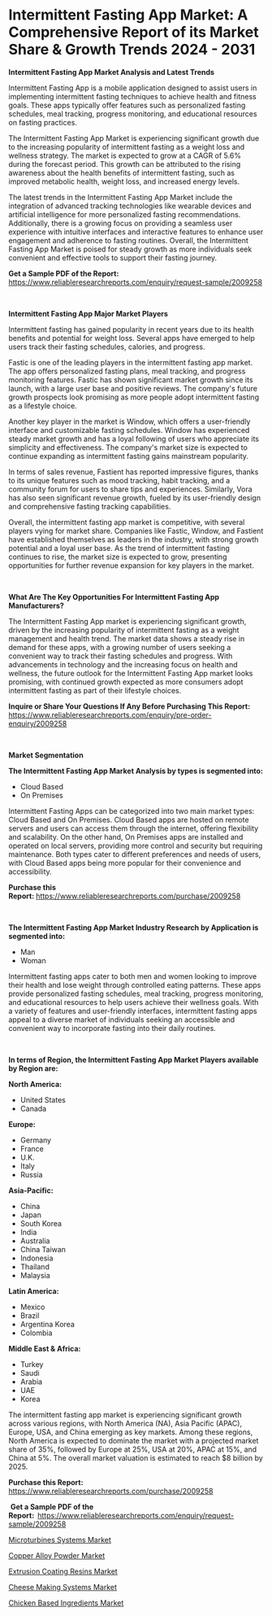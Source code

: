 <p><h1>Intermittent Fasting App Market: A Comprehensive Report of its Market Share & Growth Trends 2024 - 2031</h1></p><p><strong>Intermittent Fasting App Market Analysis and Latest Trends</strong></p>
<p><p>Intermittent Fasting App is a mobile application designed to assist users in implementing intermittent fasting techniques to achieve health and fitness goals. These apps typically offer features such as personalized fasting schedules, meal tracking, progress monitoring, and educational resources on fasting practices.</p><p>The Intermittent Fasting App Market is experiencing significant growth due to the increasing popularity of intermittent fasting as a weight loss and wellness strategy. The market is expected to grow at a CAGR of 5.6% during the forecast period. This growth can be attributed to the rising awareness about the health benefits of intermittent fasting, such as improved metabolic health, weight loss, and increased energy levels.</p><p>The latest trends in the Intermittent Fasting App Market include the integration of advanced tracking technologies like wearable devices and artificial intelligence for more personalized fasting recommendations. Additionally, there is a growing focus on providing a seamless user experience with intuitive interfaces and interactive features to enhance user engagement and adherence to fasting routines. Overall, the Intermittent Fasting App Market is poised for steady growth as more individuals seek convenient and effective tools to support their fasting journey.</p></p>
<p><strong>Get a Sample PDF of the Report:&nbsp;</strong> <a href="https://www.reliableresearchreports.com/enquiry/request-sample/2009258">https://www.reliableresearchreports.com/enquiry/request-sample/2009258</a></p>
<p>&nbsp;</p>
<p><strong>Intermittent Fasting App Major Market Players</strong></p>
<p><p>Intermittent fasting has gained popularity in recent years due to its health benefits and potential for weight loss. Several apps have emerged to help users track their fasting schedules, calories, and progress. </p><p>Fastic is one of the leading players in the intermittent fasting app market. The app offers personalized fasting plans, meal tracking, and progress monitoring features. Fastic has shown significant market growth since its launch, with a large user base and positive reviews. The company's future growth prospects look promising as more people adopt intermittent fasting as a lifestyle choice.</p><p>Another key player in the market is Window, which offers a user-friendly interface and customizable fasting schedules. Window has experienced steady market growth and has a loyal following of users who appreciate its simplicity and effectiveness. The company's market size is expected to continue expanding as intermittent fasting gains mainstream popularity.</p><p>In terms of sales revenue, Fastient has reported impressive figures, thanks to its unique features such as mood tracking, habit tracking, and a community forum for users to share tips and experiences. Similarly, Vora has also seen significant revenue growth, fueled by its user-friendly design and comprehensive fasting tracking capabilities.</p><p>Overall, the intermittent fasting app market is competitive, with several players vying for market share. Companies like Fastic, Window, and Fastient have established themselves as leaders in the industry, with strong growth potential and a loyal user base. As the trend of intermittent fasting continues to rise, the market size is expected to grow, presenting opportunities for further revenue expansion for key players in the market.</p></p>
<p>&nbsp;</p>
<p><strong>What Are The Key Opportunities For Intermittent Fasting App Manufacturers?</strong></p>
<p><p>The Intermittent Fasting App market is experiencing significant growth, driven by the increasing popularity of intermittent fasting as a weight management and health trend. The market data shows a steady rise in demand for these apps, with a growing number of users seeking a convenient way to track their fasting schedules and progress. With advancements in technology and the increasing focus on health and wellness, the future outlook for the Intermittent Fasting App market looks promising, with continued growth expected as more consumers adopt intermittent fasting as part of their lifestyle choices.</p></p>
<p><strong>Inquire or Share Your Questions If Any Before Purchasing This Report:</strong> <a href="https://www.reliableresearchreports.com/enquiry/pre-order-enquiry/2009258">https://www.reliableresearchreports.com/enquiry/pre-order-enquiry/2009258</a></p>
<p>&nbsp;</p>
<p><strong>Market Segmentation</strong></p>
<p><strong>The Intermittent Fasting App Market Analysis by types is segmented into:</strong></p>
<p><ul><li>Cloud Based</li><li>On Premises</li></ul></p>
<p><p>Intermittent Fasting Apps can be categorized into two main market types: Cloud Based and On Premises. Cloud Based apps are hosted on remote servers and users can access them through the internet, offering flexibility and scalability. On the other hand, On Premises apps are installed and operated on local servers, providing more control and security but requiring maintenance. Both types cater to different preferences and needs of users, with Cloud Based apps being more popular for their convenience and accessibility.</p></p>
<p><strong>Purchase this Report:&nbsp;</strong><a href="https://www.reliableresearchreports.com/purchase/2009258">https://www.reliableresearchreports.com/purchase/2009258</a></p>
<p>&nbsp;</p>
<p><strong>The Intermittent Fasting App Market Industry Research by Application is segmented into:</strong></p>
<p><ul><li>Man</li><li>Woman</li></ul></p>
<p><p>Intermittent fasting apps cater to both men and women looking to improve their health and lose weight through controlled eating patterns. These apps provide personalized fasting schedules, meal tracking, progress monitoring, and educational resources to help users achieve their wellness goals. With a variety of features and user-friendly interfaces, intermittent fasting apps appeal to a diverse market of individuals seeking an accessible and convenient way to incorporate fasting into their daily routines.</p></p>
<p>&nbsp;</p>
<p><strong>In terms of Region, the Intermittent Fasting App Market Players available by Region are:</strong></p>
<p>
    <p> <strong> North America: </strong>
        <ul>
            <li>United States</li>
            <li>Canada</li>
        </ul>
        </p> 
    <p> <strong> Europe: </strong>
        <ul>
            <li>Germany</li>
            <li>France</li>
            <li>U.K.</li>
            <li>Italy</li>
            <li>Russia</li>
        </ul>
        </p> 
    <p> <strong> Asia-Pacific: </strong>
        <ul>
            <li>China</li>
            <li>Japan</li>
            <li>South Korea</li>
            <li>India</li>
            <li>Australia</li>
            <li>China Taiwan</li>
            <li>Indonesia</li>
            <li>Thailand</li>
            <li>Malaysia</li>
        </ul>
        </p> 
    <p> <strong> Latin America: </strong>
        <ul>
            <li>Mexico</li>
            <li>Brazil</li>
            <li>Argentina Korea</li>
            <li>Colombia</li>
        </ul>
        </p> 
    <p> <strong> Middle East & Africa: </strong>
        <ul>
            <li>Turkey</li>
            <li>Saudi</li>
            <li>Arabia</li>
            <li>UAE</li>
            <li>Korea</li>
        </ul>
    </p>
    </p>
<p><p>The intermittent fasting app market is experiencing significant growth across various regions, with North America (NA), Asia Pacific (APAC), Europe, USA, and China emerging as key markets. Among these regions, North America is expected to dominate the market with a projected market share of 35%, followed by Europe at 25%, USA at 20%, APAC at 15%, and China at 5%. The overall market valuation is estimated to reach $8 billion by 2025.</p></p>
<p><strong>Purchase this Report: </strong><a href="https://www.reliableresearchreports.com/purchase/2009258">https://www.reliableresearchreports.com/purchase/2009258</a></p>
<p>&nbsp;<strong>Get a Sample PDF of the Report:&nbsp;&nbsp;</strong><a href="https://www.reliableresearchreports.com/enquiry/request-sample/2009258">https://www.reliableresearchreports.com/enquiry/request-sample/2009258</a></p>
<p><strong></strong></p>
<p><p><a href="https://meowing-canidae-761.notion.site/Microturbines-Systems-Market-Analysis-Examines-its-Scope-on-Growth-Opportunities-and-Forecasted-Tre-a84a0fe04931438080b07467d88391cb">Microturbines Systems Market</a></p><p><a href="https://view.publitas.com/reportprime-1/copper-alloy-powder-market-offer-valuable-insights-into-market-size-market-share-market-trends-and-projections-spanning-from-2024-to-2031/">Copper Alloy Powder Market</a></p><p><a href="https://view.publitas.com/reportprime-1/extrusion-coating-resins-market-challenges-opportunities-and-growth-drivers-and-major-market-players-forecasted-for-period-from-2024-2031/">Extrusion Coating Resins Market</a></p><p><a href="https://military-diascia-e68.notion.site/Cheese-Making-Systems-Market-Offer-Valuable-Insights-into-Market-Size-Market-Share-Market-Trends--7cb826ffbea14f4abb47e3a8b7f25b08">Cheese Making Systems Market</a></p><p><a href="https://sudsy-motorcycle-bbc.notion.site/Global-Chicken-Based-Ingredients-Market-by-Types-Applications-and-Major-Players-with-Regional-Gro-0d0cd478a37d4368aae3fd09b6eb3884">Chicken Based Ingredients Market</a></p></p>
